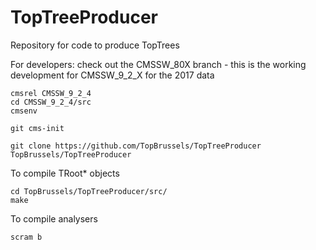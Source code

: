 TopTreeProducer
===============

Repository for code to produce TopTrees

For developers: check out the CMSSW_80X branch - this is the working development for CMSSW_9_2_X for the 2017 data

~~~
cmsrel CMSSW_9_2_4
cd CMSSW_9_2_4/src
cmsenv

git cms-init

git clone https://github.com/TopBrussels/TopTreeProducer TopBrussels/TopTreeProducer

~~~

To compile TRoot* objects
~~~
cd TopBrussels/TopTreeProducer/src/
make
~~~

To compile analysers
~~~
scram b
~~~

